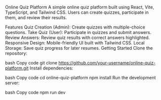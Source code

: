 Online Quiz Platform
A simple online quiz platform built using React, Vite, TypeScript, and Tailwind CSS. Users can create quizzes, participate in them, and review their results.

Features
Quiz Creation (Admin): Create quizzes with multiple-choice questions.
Take Quiz (User): Participate in quizzes and submit answers.
Review Answers: Review quiz results with correct answers highlighted.
Responsive Design: Mobile-friendly UI built with Tailwind CSS.
Local Storage: Save quiz progress for later resumes.
Getting Started
Clone the repository:

bash
Copy code
git clone https://github.com/your-username/online-quiz-platform.git
Install dependencies:

bash
Copy code
cd online-quiz-platform
npm install
Run the development server:

bash
Copy code
npm run dev
